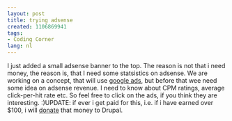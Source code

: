 ```yaml
---
layout: post
title: trying adsense
created: 1106869941
tags:
- Coding Corner
lang: nl
---
```

I just added a small adsense banner to the top. The reason is not that i need money, the reason is, that I need some statsistics on adsense. We are working on a concept, that will use [google ads](https://google.com/adsense/), but before that wee need some idea on adsense revenue. I need to know about CPM ratings, average click-per-hit rate etc. So feel free to click on the ads, if you think they are interesting. :)UPDATE: if ever i get paid for this, i.e. if i have earned over $100, i will [donate](http://drupal.org/node/2227) that money to Drupal.<!--break-->
